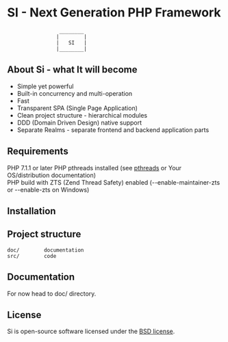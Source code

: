 SI - Next Generation PHP Framework
=======

                     ________
                    |        |
                    |   SI   |
                    |________|

About Si - what It will become
-------
+ Simple yet powerful
+ Built-in concurrency and multi-operation
+ Fast
+ Transparent SPA (Single Page Application)
+ Clean project structure - hierarchical modules
+ DDD (Domain Driven Design) native support
+ Separate Realms - separate frontend and backend application parts

Requirements
-------
PHP 7.1.1 or later
PHP pthreads installed (see [pthreads](http://php.net/manual/en/book.pthreads.php) or Your OS/distribution documentation)  
PHP build with ZTS (Zend Thread Safety) enabled (--enable-maintainer-zts or --enable-zts on Windows)

Installation
-------

Project structure
-------
```
doc/        documentation
src/        code
```

Documentation
-------
For now head to doc/ directory.

License
-------
Si is open-source software licensed under the [BSD license](https://opensource.org/licenses/BSD-3-Clause).
